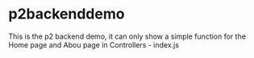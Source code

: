 # p2backenddemo
This is the p2 backend demo, it can only show a simple function for the Home page and Abou page in Controllers - index.js
